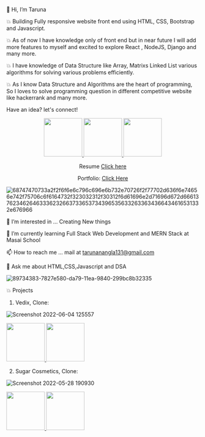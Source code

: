👋 Hi, I’m Taruna

 
 💥 Building Fully responsive website front end using HTML, CSS, Bootstrap and Javascript.
 
 💥 As of now I have knowledge only of front end but in near future I will add more features to myself and excited to explore React , NodeJS, Django and many more.
 
 💥 I have knowledge of Data Structure like Array, Matrixs Linked List various algorithms for solving various problems efficiently.
 
 💥 As I know Data Structure and Algorithms are the heart of programming, So I loves to solve programming question in different competitive website like hackerrank and many more.
       
Have an idea?
let's connect!
<center>
<a href="https://www.linkedin.com/in/taruna-nangla-463a6a195/">
<img width="100px" src="https://img.shields.io/badge/-%2312100E.svg?&logo=linkedin&logoColor=white" />
</a>



<a href="https://medium.com/@tarunanangla131">
<img  width="100px" src="https://img.shields.io/badge/-%2312100E.svg?&logo=medium&logoColor=white" />
</a>



<a href="https://github.com/tarunaNangla">
<img  width="100px" src="https://img.shields.io/badge/-%2312100E.svg?&logo=github&logoColor=white" />
</a>
 
 Resume 
<a href="https://drive.google.com/file/d/1IGq3guE5WTNbR5Dcc0_neATVDO9RR5by/view?usp=sharing">Click here</a>

Portfolio: 
<a href="https://taruna.netlify.app/"> Click Here</a>



</center>

![68747470733a2f2f6f6e6c796c696e6b732e70726f2f77702d636f6e74656e742f75706c6f6164732f323032312f30312f6d61696e2d71696d672d66613762346264633362326637336537343965356332633634366434616531332e676966](https://user-images.githubusercontent.com/99668292/163003485-277d81f8-948e-40a8-b89f-5ff01ae483c0.gif)


👀 I’m interested in ... Creating New things

🌱 I’m currently learning Full Stack Web Development and MERN Stack at Masai School

📫 How to reach me ... mail at tarunanangla131@gmail.com

💬 Ask me about HTML,CSS,Javascript and DSA

![89734383-7827e580-da79-11ea-9840-299bc8b32335](https://user-images.githubusercontent.com/99668292/163000603-d1c4922b-c36c-49c0-9abd-90dddcbf08a5.jpg)



💥 Projects

 1) Vedix, Clone:
  

  ![Screenshot 2022-06-04 125557](https://user-images.githubusercontent.com/99668292/171989362-19800195-bd2f-46b0-885f-f11f395f9925.jpg)

   <a href="https://harmonious-florentine-0b7b40.netlify.app/">
           <img width="100px" src="https://img.shields.io/badge/-Click_here-black" />
        </a>
        
   <a href="https://github.com/bigyanKumar/vedix.com.git">
           <img width="100px" src="https://img.shields.io/badge/-githublink-black" />
        </a>


 2) Sugar Cosmetics, Clone:
 
![Screenshot 2022-05-28 190930](https://user-images.githubusercontent.com/99668292/170827979-e129a5dd-b6a3-4d66-8297-7e9f2d2f6230.jpg)
  
   <a href="https://621b75a70877afa17c5e0be8--sleepy-goldwasser-74018a.netlify.app/home.html">
           <img width="100px" src="https://img.shields.io/badge/-Click_here-black" />
        </a>
 
 <a href="https://github.com/tarunaNangla/sugarcometics.git">
           <img width="100px" src="https://img.shields.io/badge/-githublink-black" />
        </a>



 
  
 
 
 

 
 
    
  



               
                  
